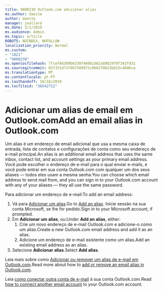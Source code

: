 ```yaml
---
title: 9000238 Outlook.com adicionar alias
ms.author: daeite
author: daeite
manager: joallard
ms.date: 3/1/2019
ms.audience: Admin
ms.topic: article
ROBOTS: NOINDEX, NOFOLLOW
localization_priority: Normal
ms.custom:
- "1821"
- "9000238"
ms.openlocfilehash: 7fcef66309b6330f46062d62a89829f9f342fd31
ms.sourcegitcommit: 037331d71f06750d972c0b6278b23bb15c4806ca
ms.translationtype: MT
ms.contentlocale: pt-PT
ms.lasthandoff: 10/18/2019
ms.locfileid: "36542712"
---
```

# <a name="add-an-email-alias-in-outlookcom"></a><span data-ttu-id="fda5d-102">Adicionar um alias de email em Outlook.com</span><span class="sxs-lookup"><span data-stu-id="fda5d-102">Add an email alias in Outlook.com</span></span>

<span data-ttu-id="fda5d-103">Um alias é um endereço de email adicional que usa a mesma caixa de entrada, lista de contatos e configurações de conta como seu endereço de e-mail principal.</span><span class="sxs-lookup"><span data-stu-id="fda5d-103">An alias is an additional email address that uses the same inbox, contact list, and account settings as your primary email address.</span></span> <span data-ttu-id="fda5d-104">Você pode escolher o endereço de e-mail para o qual enviar e-mails, e você pode entrar em sua conta Outlook.com com qualquer um dos seus aliases — todos eles usam a mesma senha.</span><span class="sxs-lookup"><span data-stu-id="fda5d-104">You can choose which email address to send mail from, and you can sign in to your Outlook.com account with any of your aliases — they all use the same password.</span></span>

<span data-ttu-id="fda5d-105">Para adicionar um endereço de e-mail:</span><span class="sxs-lookup"><span data-stu-id="fda5d-105">To add an email address:</span></span>

1. <span data-ttu-id="fda5d-106">Vá para [Adicionar um alias](https://go.microsoft.com/fwlink/p/?linkid=864833).</span><span class="sxs-lookup"><span data-stu-id="fda5d-106">Go to [Add an alias](https://go.microsoft.com/fwlink/p/?linkid=864833).</span></span> <span data-ttu-id="fda5d-107">Inicie sessão na sua conta Microsoft, se lhe for pedido.</span><span class="sxs-lookup"><span data-stu-id="fda5d-107">Sign in to your Microsoft account, if prompted.</span></span>
2. <span data-ttu-id="fda5d-108">Em **Adicionar um alias**, ou:</span><span class="sxs-lookup"><span data-stu-id="fda5d-108">Under **Add an alias**, either:</span></span>
    1. <span data-ttu-id="fda5d-109">Crie um novo endereço de e-mail Outlook.com e adicione-o como um alias.</span><span class="sxs-lookup"><span data-stu-id="fda5d-109">Create a new Outlook.com email address and add it as an alias.</span></span>
    2. <span data-ttu-id="fda5d-110">Adicione um endereço de e-mail existente como um alias.</span><span class="sxs-lookup"><span data-stu-id="fda5d-110">Add an existing email address as an alias.</span></span>
3. <span data-ttu-id="fda5d-111">Selecione **Adicionar alias**.</span><span class="sxs-lookup"><span data-stu-id="fda5d-111">Select **Add alias**.</span></span>

<span data-ttu-id="fda5d-112">Leia mais sobre como [Adicionar ou remover um alias de e-mail em Outlook.com](https://support.office.com/article/459b1989-356d-40fa-a689-8f285b13f1f2?wt.mc_id=Office_Outlook_com_Alchemy).</span><span class="sxs-lookup"><span data-stu-id="fda5d-112">Read more about how to [add or remove an email alias in Outlook.com](https://support.office.com/article/459b1989-356d-40fa-a689-8f285b13f1f2?wt.mc_id=Office_Outlook_com_Alchemy).</span></span>  

<span data-ttu-id="fda5d-113">Leia [como conectar outra conta de e-mail](https://support.office.com/article/c5224df4-5885-4e79-91ba-523aa743f0ba?wt.mc_id=Office_Outlook_com_Alchemy) à sua conta Outlook.com.</span><span class="sxs-lookup"><span data-stu-id="fda5d-113">Read [how to connect another email account](https://support.office.com/article/c5224df4-5885-4e79-91ba-523aa743f0ba?wt.mc_id=Office_Outlook_com_Alchemy) to your Outlook.com account.</span></span>